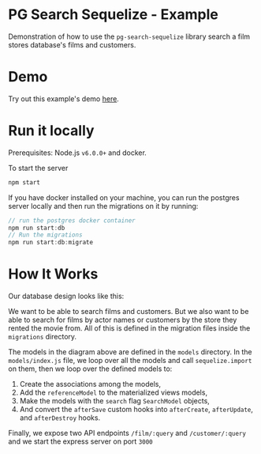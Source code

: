 # PG Search Sequelize - Example

Demonstration of how to use the `pg-search-sequelize` library search a film stores database's films and customers.

# Demo

Try out this example's demo [here](https://project-demo.herokuapp.com/search).

# Run it locally

Prerequisites: Node.js `v6.0.0+` and docker.

To start the server

```js
npm start
```

If you have docker installed on your machine, you can run the postgres server locally and then run the migrations on it by running:

```js
// run the postgres docker container
npm run start:db
// Run the migrations
npm run start:db:migrate
```

# How It Works

Our database design looks like this:



We want to be able to search films and customers. But we also want to be able to search for films by actor names or customers by the store they rented the movie from. All of this is defined in the migration files inside the `migrations` directory.

The models in the diagram above are defined in the `models` directory. In the `models/index.js` file, we loop over all the models and call `sequelize.import` on them, then we loop over the defined models to:

1. Create the associations among the models, 
1. Add the `referenceModel` to the materialized views models,
1. Make the models with the `search` flag `SearchModel` objects,
1. And convert the `afterSave` custom hooks into `afterCreate`, `afterUpdate`, and `afterDestroy` hooks. 

Finally, we expose two API endpoints `/film/:query` and `/customer/:query` and we start the express server on port `3000`